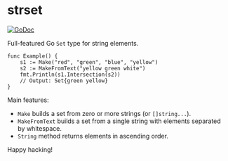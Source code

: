 # strset

[![GoDoc](https://godoc.org/github.com/standupdev/strset?status.svg)](https://godoc.org/github.com/standupdev/strset)

Full-featured Go `Set` type for string elements.

```golang
func Example() {
	s1 := Make("red", "green", "blue", "yellow")
	s2 := MakeFromText("yellow green white")
	fmt.Println(s1.Intersection(s2))
	// Output: Set{green yellow}
}
```

Main features:

* `Make` builds a set from zero or more strings (or `[]string...`).
* `MakeFromText` builds a set from a single string with elements separated by whitespace.
* `String` method returns elements in ascending order.

Happy hacking!
